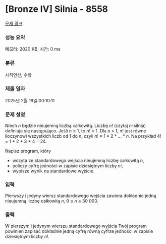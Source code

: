 # [Bronze IV] Silnia - 8558 

[문제 링크](https://www.acmicpc.net/problem/8558) 

### 성능 요약

메모리: 2020 KB, 시간: 0 ms

### 분류

사칙연산, 수학

### 제출 일자

2025년 2월 19일 00:10:11

### 문제 설명

<p>Niech <em>n</em> będzie nieujemną liczbą całkowitą. Liczbę <em>n</em>! (czytaj <em>n</em>-silnia) definiuje się następująco. Jeśli <em>n</em> ≤ 1, to <em>n</em>! = 1. Dla <em>n</em> > 1, <em>n</em>! jest równe iloczynowi wszystkich liczb od 1 do <em>n</em>, czyli <em>n</em>! = 1 * 2 * ... * <em>n</em>. Na przykład 4! = 1 * 2 * 3 * 4 = 24.</p>

<p>Napisz program, który</p>

<ul>
	<li>wczyta ze standardowego wejścia nieujemną liczbę całkowitą <em>n</em>,</li>
	<li>policzy cyfrę jedności w zapisie dziesiętnym liczby <em>n</em>!,</li>
	<li>wypisze wynik na standardowe wyjście.</li>
</ul>

### 입력 

 <p>Pierwszy i jedyny wiersz standardowego wejścia zawiera dokładnie jedną nieujemną liczbę całkowitą <em>n</em>, 0 ≤ <em>n</em> ≤ 30 000.</p>

### 출력 

 <p>W pierszym i jedynym wierszu standardowego wyjścia Twój program powinien zapisać dokładnie jedną cyfrę równą cyfrze jedności w zapisie dziesiętnym liczby <em>n</em>!.</p>

